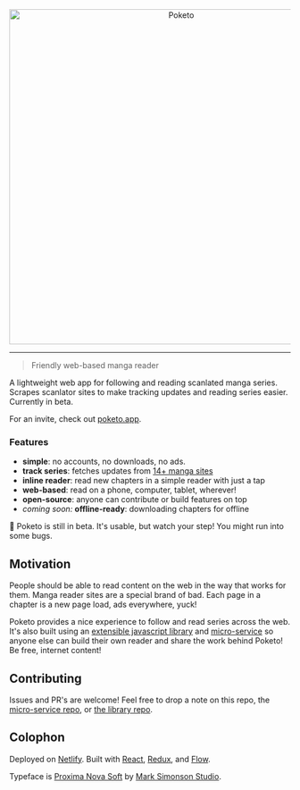 <div align="center">
  <img width="600" src="https://cdn.rawgit.com/poketo/site/develop/.github/readme-header.svg" alt="Poketo" />
  <br />
</div>

---

> Friendly web-based manga reader

A lightweight web app for following and reading scanlated manga series. Scrapes scanlator sites to make tracking updates and reading series easier. Currently in beta.

For an invite, check out [poketo.app](https://poketo.app).

### Features

* **simple**: no accounts, no downloads, no ads.
* **track series**: fetches updates from [14+ manga sites](https://github.com/poketo/node#supported-sites)
* **inline reader**: read new chapters in a simple reader with just a tap
* **web-based**: read on a phone, computer, tablet, wherever!
* **open-source**: anyone can contribute or build features on top
* _coming soon:_ **offline-ready**: downloading chapters for offline

:construction: Poketo is still in beta. It's usable, but watch your step! You might run into some bugs.

## Motivation

People should be able to read content on the web in the way that works for them. Manga reader sites are a special brand of bad. Each page in a chapter is a new page load, ads everywhere, yuck!

Poketo provides a nice experience to follow and read series across the web. It's also built using an [extensible javascript library](https://github.com/poketo/poketo) and [micro-service](https://github.com/poketo/service) so anyone else can build their own reader and share the work behind Poketo! Be free, internet content!

## Contributing

Issues and PR's are welcome! Feel free to drop a note on this repo, the [micro-service repo](https://github.com/poketo/service), or [the library repo](https://github.com/poketo/poketo).

## Colophon

Deployed on [Netlify](https://netlify.com). Built with [React](https://reactjs.org/), [Redux](https://redux.js.org/), and [Flow](https://flow.org/en/).

Typeface is [Proxima Nova Soft](https://www.marksimonson.com/fonts/view/proxima-soft) by [Mark Simonson Studio](https://www.marksimonson.com/).
